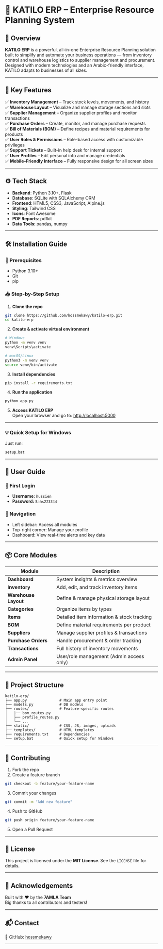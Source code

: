 

# 🌟 **KATILO ERP** – Enterprise Resource Planning System

## 🧾 Overview  
**KATILO ERP** is a powerful, all-in-one Enterprise Resource Planning solution built to simplify and automate your business operations — from inventory control and warehouse logistics to supplier management and procurement.  
Designed with modern technologies and an Arabic-friendly interface, KATILO adapts to businesses of all sizes.

---

## 🚀 Key Features  
✅ **Inventory Management** – Track stock levels, movements, and history  
✅ **Warehouse Layout** – Visualize and manage storage sections and slots  
✅ **Supplier Management** – Organize supplier profiles and monitor transactions  
✅ **Purchase Orders** – Create, monitor, and manage purchase requests  
✅ **Bill of Materials (BOM)** – Define recipes and material requirements for products  
✅ **User Roles & Permissions** – Role-based access with customizable privileges  
✅ **Support Tickets** – Built-in help desk for internal support  
✅ **User Profiles** – Edit personal info and manage credentials  
✅ **Mobile-Friendly Interface** – Fully responsive design for all screen sizes  

---

## ⚙️ Tech Stack  
- **Backend**: Python 3.10+, Flask  
- **Database**: SQLite with SQLAlchemy ORM  
- **Frontend**: HTML5, CSS3, JavaScript, Alpine.js  
- **Styling**: Tailwind CSS  
- **Icons**: Font Awesome  
- **PDF Reports**: pdfkit  
- **Data Tools**: pandas, numpy  

---

## 🛠️ Installation Guide

### 🔗 Prerequisites  
- Python 3.10+  
- Git  
- pip  

### 📥 Step-by-Step Setup  
1. **Clone the repo**  
```bash
git clone https://github.com/hossmekawy/katilo-erp.git  
cd katilo-erp
```

2. **Create & activate virtual environment**  
```bash
# Windows
python -m venv venv
venv\Scripts\activate

# macOS/Linux
python3 -m venv venv
source venv/bin/activate
```

3. **Install dependencies**  
```bash
pip install -r requirements.txt
```

4. **Run the application**  
```bash
python app.py
```

5. **Access KATILO ERP**  
Open your browser and go to: [http://localhost:5000](http://localhost:5000)

---

### 💡 Quick Setup for Windows  
Just run:
```bash
setup.bat
```

---

## 👤 User Guide

### 🔑 First Login  
- **Username:** `hussien`  
- **Password:** `Sahs223344`

### 🧭 Navigation  
- Left sidebar: Access all modules  
- Top-right corner: Manage your profile  
- Dashboard: View real-time alerts and key data  

---

## 📦 Core Modules

| Module              | Description                                  |
|---------------------|----------------------------------------------|
| **Dashboard**        | System insights & metrics overview           |
| **Inventory**        | Add, edit, and track inventory items         |
| **Warehouse Layout** | Define & manage physical storage layout      |
| **Categories**       | Organize items by types                      |
| **Items**            | Detailed item information & stock tracking  |
| **BOM**              | Define material requirements per product     |
| **Suppliers**        | Manage supplier profiles & transactions      |
| **Purchase Orders**  | Handle procurement & order tracking          |
| **Transactions**     | Full history of inventory movements          |
| **Admin Panel**      | User/role management (Admin access only)     |

---

## 🧱 Project Structure
```
katilo-erp/
├── app.py               # Main app entry point
├── models.py            # DB models
├── routes/              # Feature-specific routes
│   ├── bom_routes.py
│   ├── profile_routes.py
│   └── ...
├── static/              # CSS, JS, images, uploads
├── templates/           # HTML templates
├── requirements.txt     # Dependencies
└── setup.bat            # Quick setup for Windows
```

---

## 🤝 Contributing

1. Fork the repo  
2. Create a feature branch  
```bash
git checkout -b feature/your-feature-name
```
3. Commit your changes  
```bash
git commit -m "Add new feature"
```
4. Push to GitHub  
```bash
git push origin feature/your-feature-name
```
5. Open a Pull Request

---

## 📄 License  
This project is licensed under the **MIT License**. See the `LICENSE` file for details.

---

## 🙌 Acknowledgements  
Built with ❤️ by the **7AMLA Team**  
Big thanks to all contributors and testers!

---

## 📬 Contact  
📍 GitHub: [hossmekawy](https://github.com/hossmekawy)

---
